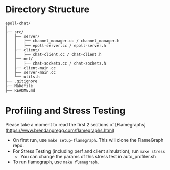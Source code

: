 # **Directory Structure**
```
epoll-chat/
│
├── src/
│   ├── server/
│   │   ├── channel_manager.cc / channel_manager.h
│   │   ├── epoll-server.cc / epoll-server.h
│   ├── client/
│   │   ├── chat-client.cc / chat-client.h
│   ├── net/
│   │   ├── chat-sockets.cc / chat-sockets.h
│   ├── client-main.cc
│   ├── server-main.cc
│   └── utils.h
├── .gitignore
├── Makefile
├── README.md

```

# Profiling and Stress Testing
Please take a moment to read the first 2 sections of [Flamegraphs] (https://www.brendangregg.com/flamegraphs.html)
 - On first run, use `make setup-flamegraph`. This will clone the FlameGraph repo.
 - For Stress Testing (including perf and client simulation), run `make stress`
    - You can change the params of this stress test in auto_profiler.sh
 - To run flamegraph, use `make flamegraph`.